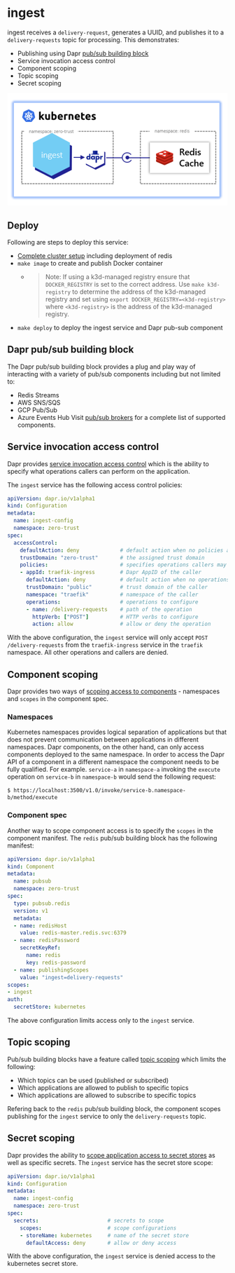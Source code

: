 # ingest

ingest receives a `delivery-request`, generates a UUID, and publishes it to a `delivery-requests` topic for processing. This demonstrates:
- Publishing using Dapr [pub/sub building block](https://docs.dapr.io/developing-applications/building-blocks/pubsub/pubsub-overview/)
- Service invocation access control
- Component scoping
- Topic scoping
- Secret scoping

![](img/diagram.png)

## Deploy
Following are steps to deploy this service:
- [Complete cluster setup](https://github.com/jandauz/zero-trust/tree/main/setup) including deployment of redis
- `make image` to create and publish Docker container
  - > Note: If using a k3d-managed registry  ensure that `DOCKER_REGISTRY` is set to the correct address. Use `make k3d-registry` to determine the address of the k3d-managed registry and set using `export DOCKER_REGISTRY=<k3d-registry>` where `<k3d-registry>` is the address of the k3d-managed registry.
- `make deploy` to deploy the ingest service and Dapr pub-sub component

## Dapr pub/sub building block
The Dapr pub/sub building block provides a plug and play way of interacting with a variety of pub/sub components including but not limited to:
- Redis Streams
- AWS SNS/SQS
- GCP Pub/Sub
- Azure Events Hub
Visit [pub/sub brokers](https://docs.dapr.io/reference/components-reference/supported-pubsub/) for a complete list of supported components.

## Service invocation access control
Dapr provides [service invocation access control](https://docs.dapr.io/operations/configuration/invoke-allowlist/) which is the ability to specify what operations callers can perform on the application.

The `ingest` service has the following access control policies:
```yaml
apiVersion: dapr.io/v1alpha1
kind: Configuration
metadata:
  name: ingest-config
  namespace: zero-trust
spec:
  accessControl:
    defaultAction: deny             # default action when no policies are matched
    trustDomain: "zero-trust"       # the assigned trust domain
    policies:                       # specifies operations callers may perform
    - appId: traefik-ingress        # Dapr AppID of the caller
      defaultAction: deny           # default action when no operations are matched
      trustDomain: "public"         # trust domain of the caller
      namespace: "traefik"          # namespace of the caller
      operations:                   # operations to configure
      - name: /delivery-requests    # path of the operation
        httpVerb: ["POST"]          # HTTP verbs to configure
        action: allow               # allow or deny the operation
```
With the above configuration, the `ingest` service will only accept `POST /delivery-requests` from the `traefik-ingress` service in the `traefik` namespace. All other operations and callers are denied.

## Component scoping
Dapr provides two ways of [scoping access to components](https://docs.dapr.io/operations/components/component-scopes/) - namespaces and `scopes` in the component spec.

### Namespaces
Kubernetes namespaces provides logical separation of applications but that does not prevent communication between applications in different namespaces. Dapr components, on the other hand, can only access components deployed to the same namespace. In order to access the Dapr API of a component in a different namespace the component needs to be fully qualified. For example. `service-a` in `namespace-a` invoking the `execute` operation on `service-b` in `namespace-b` would send the following request:
```shell
$ https://localhost:3500/v1.0/invoke/service-b.namespace-b/method/execute
```

### Component spec
Another way to scope component access is to specify the `scopes` in the component manifest. The `redis` pub/sub building block has the following manifest:
```yaml
apiVersion: dapr.io/v1alpha1
kind: Component
metadata:
  name: pubsub
  namespace: zero-trust
spec:
  type: pubsub.redis
  version: v1
  metadata:
  - name: redisHost
    value: redis-master.redis.svc:6379
  - name: redisPassword
    secretKeyRef:
      name: redis
      key: redis-password
  - name: publishingScopes
    value: "ingest=delivery-requests"
scopes:
- ingest
auth:
  secretStore: kubernetes
```
The above configuration limits access only to the `ingest` service.

## Topic scoping
Pub/sub building blocks have a feature called [topic scoping](https://docs.dapr.io/developing-applications/building-blocks/pubsub/pubsub-scopes/) which limits the following:
- Which topics can be used (published or subscribed)
- Which applications are allowed to publish to specific topics
- Which applications are allowed to subscribe to specific topics

Refering back to the `redis` pub/sub building block, the component scopes publishing for the `ingest` service to only the `delivery-requests` topic.

## Secret scoping
Dapr provides the ability to [scope application access to secret stores](https://docs.dapr.io/operations/configuration/secret-scope/) as well as specific secrets. The `ingest` service has the secret store scope:
```yaml
apiVersion: dapr.io/v1alpha1
kind: Configuration
metadata:
  name: ingest-config
  namespace: zero-trust
spec:
  secrets:                      # secrets to scope
    scopes:                     # scope configurations
    - storeName: kubernetes     # name of the secret store
      defaultAccess: deny       # allow or deny access
```
With the above configuration, the `ingest` service is denied access to the kubernetes secret store.